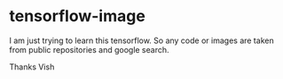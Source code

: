 # tensorflow-image 

I am just trying to learn this tensorflow. So any code or images are taken from public repositories and google search. 

Thanks
Vish
